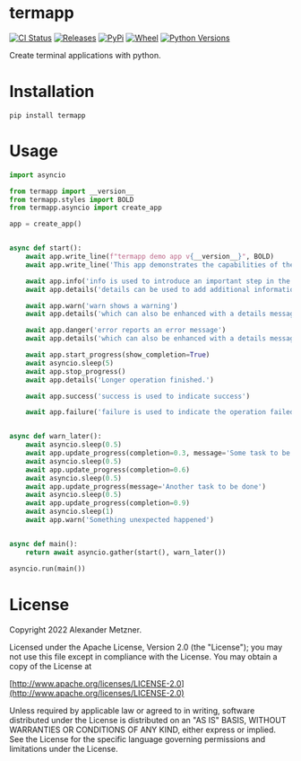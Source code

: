 # termapp

[![CI Status](https://github.com/halimath/termapp/workflows/CI/badge.svg)](https://github.com/halimath/termapp/actions/workflows/ci.yaml)
[![Releases](https://img.shields.io/github/v/release/halimath/termapp.svg)](https://github.com/halimath/termapp/releases)
[![PyPi](https://img.shields.io/pypi/v/termapp.svg)](https://pypi.org/project/termapp/)
[![Wheel](https://img.shields.io/pypi/wheel/termapp.svg)](https://pypi.org/project/termapp/)
[![Python Versions](https://img.shields.io/pypi/pyversions/termapp.svg)](https://pypi.org/project/termapp/)

Create terminal applications with python.

# Installation

```shell
pip install termapp
```

# Usage

```python
import asyncio

from termapp import __version__
from termapp.styles import BOLD
from termapp.asyncio import create_app

app = create_app()


async def start():
    await app.write_line(f"termapp demo app v{__version__}", BOLD)
    await app.write_line('This app demonstrates the capabilities of the termapp module.')

    await app.info('info is used to introduce an important step in the app.')
    await app.details('details can be used to add additional informationen.')

    await app.warn('warn shows a warning')
    await app.details('which can also be enhanced with a details message.')

    await app.danger('error reports an error message')
    await app.details('which can also be enhanced with a details message.')

    await app.start_progress(show_completion=True)
    await asyncio.sleep(5)
    await app.stop_progress()
    await app.details('Longer operation finished.')

    await app.success('success is used to indicate success')

    await app.failure('failure is used to indicate the operation failed')


async def warn_later():
    await asyncio.sleep(0.5)
    await app.update_progress(completion=0.3, message='Some task to be done')
    await asyncio.sleep(0.5)
    await app.update_progress(completion=0.6)
    await asyncio.sleep(0.5)
    await app.update_progress(message='Another task to be done')
    await asyncio.sleep(0.5)
    await app.update_progress(completion=0.9)
    await asyncio.sleep(1)
    await app.warn('Something unexpected happened')


async def main():
    return await asyncio.gather(start(), warn_later())

asyncio.run(main())
```

# License

Copyright 2022 Alexander Metzner.

Licensed under the Apache License, Version 2.0 (the "License");
you may not use this file except in compliance with the License.
You may obtain a copy of the License at

[http://www.apache.org/licenses/LICENSE-2.0](http://www.apache.org/licenses/LICENSE-2.0)

Unless required by applicable law or agreed to in writing, software
distributed under the License is distributed on an "AS IS" BASIS,
WITHOUT WARRANTIES OR CONDITIONS OF ANY KIND, either express or implied.
See the License for the specific language governing permissions and
limitations under the License.
